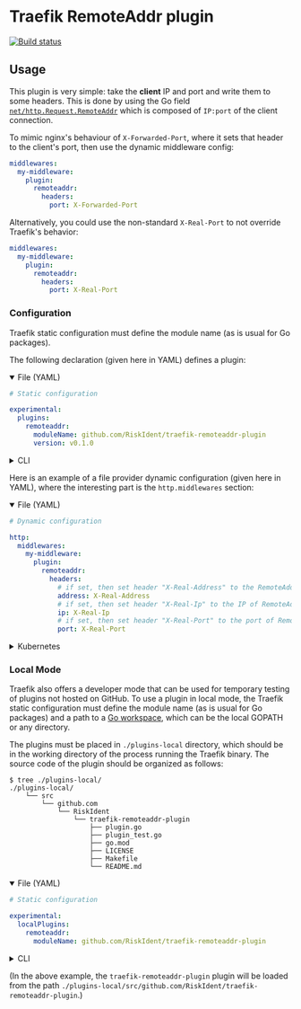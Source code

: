# Traefik RemoteAddr plugin

[![Build status](https://github.com/RiskIdent/traefik-remoteaddr-plugin/actions/workflows/main.yml/badge.svg)](https://github.com/RiskIdent/traefik-remoteaddr-plugin/actions/workflows/main.yml)

## Usage

This plugin is very simple: take the **client** IP and port and write them to some headers.
This is done by using the Go field [`net/http.Request.RemoteAddr`](https://pkg.go.dev/net/http#Request)
which is composed of `IP:port` of the client connection.

To mimic nginx's behaviour of `X-Forwarded-Port`, where it sets that header to the client's port, then use the dynamic middleware config:

```yaml
middlewares:
  my-middleware:
    plugin:
      remoteaddr:
        headers:
          port: X-Forwarded-Port
```

Alternatively, you could use the non-standard `X-Real-Port` to not override Traefik's behavior:

```yaml
middlewares:
  my-middleware:
    plugin:
      remoteaddr:
        headers:
          port: X-Real-Port
```

### Configuration

Traefik static configuration must define the module name (as is usual for Go packages).

The following declaration (given here in YAML) defines a plugin:

<details open><summary>File (YAML)</summary>

```yaml
# Static configuration

experimental:
  plugins:
    remoteaddr:
      moduleName: github.com/RiskIdent/traefik-remoteaddr-plugin
      version: v0.1.0
```

</details>

<details><summary>CLI</summary>

```bash
# Static configuration

--experimental.plugins.remoteaddr.moduleName=github.com/RiskIdent/traefik-remoteaddr-plugin
--experimental.plugins.remoteaddr.version=v0.1.0
```

</details>

Here is an example of a file provider dynamic configuration (given here in YAML), where the interesting part is the `http.middlewares` section:

<details open><summary>File (YAML)</summary>

```yaml
# Dynamic configuration

http:
  middlewares:
    my-middleware:
      plugin:
        remoteaddr:
          headers:
            # if set, then set header "X-Real-Address" to the RemoteAddr (e.g "192.168.1.2:1234")
            address: X-Real-Address
            # if set, then set header "X-Real-Ip" to the IP of RemoteAddr (e.g "192.168.1.2")
            ip: X-Real-Ip
            # if set, then set header "X-Real-Port" to the port of RemoteAddr (e.g "1234")
            port: X-Real-Port
```

</details>

<details><summary>Kubernetes</summary>

```yaml
# Dynamic configuration

apiVersion: traefik.io/v1alpha1
kind: Middleware
metadata:
  name: my-middleware
spec:
  plugin:
    remoteaddr:
      headers:
        # if set, then set header "X-Real-Address" to the RemoteAddr (e.g "192.168.1.2:1234")
        address: X-Real-Address
        # if set, then set header "X-Real-Ip" to the IP of RemoteAddr (e.g "192.168.1.2")
        ip: X-Real-Ip
        # if set, then set header "X-Real-Port" to the port of RemoteAddr (e.g "1234")
        port: X-Real-Port
```

</details>

### Local Mode

Traefik also offers a developer mode that can be used for temporary testing of plugins not hosted on GitHub.
To use a plugin in local mode, the Traefik static configuration must define the module name (as is usual for Go packages) and a path to a [Go workspace](https://golang.org/doc/gopath_code.html#Workspaces), which can be the local GOPATH or any directory.

The plugins must be placed in `./plugins-local` directory,
which should be in the working directory of the process running the Traefik binary.
The source code of the plugin should be organized as follows:

```console
$ tree ./plugins-local/
./plugins-local/
    └── src
        └── github.com
            └── RiskIdent
                └── traefik-remoteaddr-plugin
                    ├── plugin.go
                    ├── plugin_test.go
                    ├── go.mod
                    ├── LICENSE
                    ├── Makefile
                    └── README.md
```

<details open><summary>File (YAML)</summary>

```yaml
# Static configuration

experimental:
  localPlugins:
    remoteaddr:
      moduleName: github.com/RiskIdent/traefik-remoteaddr-plugin
```

</details>

<details><summary>CLI</summary>

```bash
# Static configuration

--experimental.localPlugins.remoteaddr.moduleName=github.com/RiskIdent/traefik-remoteaddr-plugin
```

</details>

(In the above example, the `traefik-remoteaddr-plugin` plugin will be loaded from the path `./plugins-local/src/github.com/RiskIdent/traefik-remoteaddr-plugin`.)
